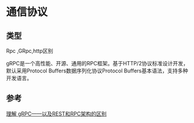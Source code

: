 # 通信协议

## 类型 

Rpc ,GRpc,http区别



gRPC是一个高性能、开源、通用的RPC框架。基于HTTP/2协议标准设计开发，默认采用Protocol Buffers数据序列化协议Protocol Buffers基本语法，支持多种开发语言。

## 参考

[理解 gRPC——以及REST和RPC架构的区别](https://www.codercto.com/a/106475.html)